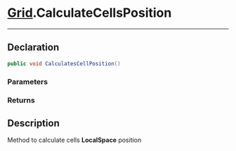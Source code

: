 # [Grid](GridSystem.md##GRID-INCLUDES).CalculateCellsPosition
---
## Declaration
```csharp
public void CalculatesCellPosition()
```

### Parameters
### Returns

## Description
Method to calculate cells **LocalSpace** position
